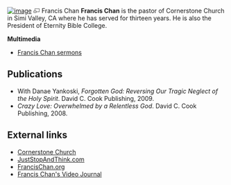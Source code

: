 [![image](images/thumb/6/6e/FrancisChan.JPG/175px-FrancisChan.JPG)](http://www.theopedia.com/File:FrancisChan.JPG)
[![image](data:image/png;base64,iVBORw0KGgoAAAANSUhEUgAAAA8AAAALCAAAAACFLIiAAAAAAnRSTlMA/1uRIrUAAABPSURBVAjXY/j///+5vXDwjAHIr26ZAgXZe8H8a/+hoIcw/9nevdVL9+79DuPvzQYZFPUezu8BMZLXgkExnD8HAu6hqv//n+HZVjD4DuUDAKlChD3fj6aPAAAAAElFTkSuQmCC)](http://www.theopedia.com/File:FrancisChan.JPG "Enlarge")
Francis Chan
**Francis Chan** is the pastor of Cornerstone Church in Simi
Valley, CA where he has served for thirteen years. He is also the
President of Eternity Bible College.

**Multimedia**

-   [Francis Chan sermons](http://www.cornerstonesimi.com/getasermon)


## Publications

-   With Danae Yankoski,
    *Forgotten God: Reversing Our Tragic Neglect of the Holy Spirit*.
    David C. Cook Publishing, 2009.
-   *Crazy Love: Overwhelmed by a Relentless God*. David C. Cook
    Publishing, 2008.

## External links

-   [Cornerstone Church](http://www.cornerstonesimi.com/)
-   [JustStopAndThink.com](http://juststopandthink.com/)
-   [FrancisChan.org](http://www.francischan.org)
-   [Francis Chan's Video Journal](http://francischansblog.blogspot.com/)



